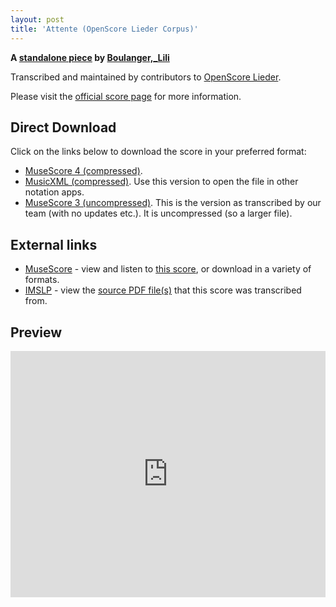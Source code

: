```yaml
---
layout: post
title: 'Attente (OpenScore Lieder Corpus)'
---
```


__A [standalone piece](https://fourscoreandmore.org/openscore/lieder/Boulanger%2C_Lili/_/) by [Boulanger,_Lili](https://fourscoreandmore.org/openscore/lieder/Boulanger%2C_Lili)__

Transcribed and maintained by contributors to [OpenScore Lieder].

Please visit the [official score page] for more information.

[official score page]: https://musescore.com/openscore-lieder-corpus/scores/5983850
[OpenScore Lieder]: https://musescore.com/openscore-lieder-corpus

## Direct Download

Click on the links below to download the score in your preferred format:
- [MuseScore 4 (compressed)](https://fourscoreandmore.org/openscore/lieder/Boulanger%2C_Lili/_/Attente.mscz).
- [MusicXML (compressed)](https://fourscoreandmore.org/openscore/lieder/Boulanger%2C_Lili/_/Attente.mxl). Use this version to open the file in other notation apps.
- [MuseScore 3 (uncompressed)](https://raw.githubusercontent.com/OpenScore/Lieder/refs/heads/main/scores/Boulanger%2C_Lili/_/Attente/lc5983850.mscx). This is the version as transcribed by our team (with no updates etc.). It is uncompressed (so a larger file).

## External links

- [MuseScore] - view and listen to [this score][MuseScore], or download in a variety of formats.
- [IMSLP] - view the [source PDF file(s)][IMSLP] that this score was transcribed from.

[MuseScore]: https://musescore.com/score/5983850
[IMSLP]: https://imslp.org/wiki/Special:ReverseLookup/435483

## Preview

<iframe width="100%" height="394" src="https://musescore.com/openscore-lieder-corpus/scores/5983850/embed" frameborder="0" allowfullscreen allow="autoplay; fullscreen"></iframe>

